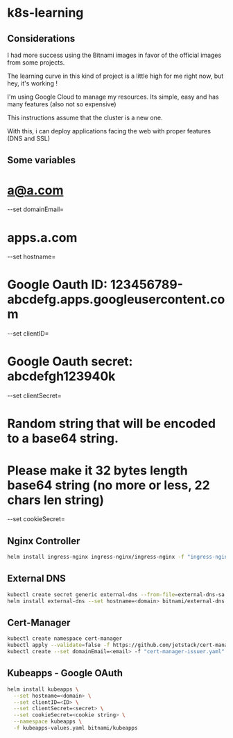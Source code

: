 # k8s-learning

## Considerations

I had more success using the Bitnami images in favor of the official images from
some projects.

The learning curve in this kind of project is a little high for me right now, but hey, it's working !

I'm using Google Cloud to manage my resources. Its simple, easy and has many features (also not so expensive)

This instructions assume that the cluster is a new one.

With this, i can deploy applications facing the web with proper features (DNS and SSL)

## Some variables

# a@a.com
--set domainEmail=

# apps.a.com
--set hostname=

# Google Oauth ID: 123456789-abcdefg.apps.googleusercontent.com
--set clientID=

# Google Oauth secret: abcdefgh123940k
--set clientSecret=

# Random string that will be encoded to a base64 string.
# Please make it 32 bytes length base64 string (no more or less, 22 chars len string)
--set cookieSecret=

## Nginx Controller

```bash
helm install ingress-nginx ingress-nginx/ingress-nginx -f "ingress-nginx-values.yaml"
```

## External DNS

```bash
kubectl create secret generic external-dns --from-file=external-dns-sa.json
helm install external-dns --set hostname=<domain> bitnami/external-dns -f "external-dns-values.yaml"
```

## Cert-Manager

```bash
kubectl create namespace cert-manager
kubectl apply --validate=false -f https://github.com/jetstack/cert-manager/releases/download/v0.12.0/cert-manager.yaml
kubectl create --set domainEmail=<email> -f "cert-manager-issuer.yaml"
```

## Kubeapps - Google OAuth

```bash
helm install kubeapps \
  --set hostname=<domain> \
  --set clientID=<ID> \
  --set clientSecret=<secret> \
  --set cookieSecret=<cookie string> \
  --namespace kubeapps \
  -f kubeapps-values.yaml bitnami/kubeapps
```
